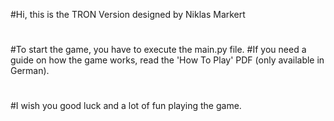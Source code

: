#Hi, this is the TRON Version designed by Niklas Markert
#
#To start the game, you have to execute the main.py file.
#If you need a guide on how the game works, read the 'How To Play' PDF (only available in German).
#
#I wish you good luck and a lot of fun playing the game.
